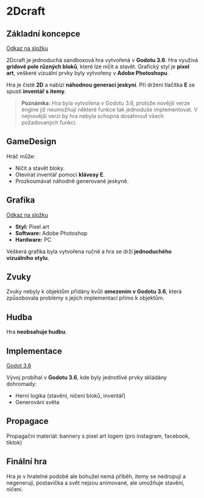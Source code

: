 # 2Dcraft

## Základní koncepce
[Odkaz na složku](https://github.com/ondrejkovac021/2Dcraft/tree/main/2Dcraft)

2Dcraft je jednoduchá sandboxová hra vytvořená v **Godotu 3.6**. Hra využívá **gridové pole různých bloků**, které lze ničit a stavět. Grafický styl je **pixel art**, veškeré vizuální prvky byly vytvořeny v **Adobe Photoshopu**. 

Hra je čistě **2D** a nabízí **náhodnou generaci jeskyní**. Při držení tlačítka **E** se spustí **inventář s itemy**.

> **Poznámka:** Hra byla vytvořena v Godotu 3.6, protože novější verze engine již neumožňují některé funkce tak jednoduše implementovat. V nejnovější verzi by hra nebyla schopná dosáhnout všech požadovaných funkcí.

## GameDesign

Hráč může:
- Ničit a stavět bloky.
- Otevírat inventář pomocí **klávesy E**.
- Prozkoumávat náhodně generované jeskyně.

## Grafika
[Odkaz na složku](https://github.com/ondrejkovac021/2Dcraft/tree/main/2Dcraft/2Dcraft)


- **Styl:** Pixel art
- **Software:** Adobe Photoshop
- **Hardware:** PC

Veškerá grafika byla vytvořena ručně a hra se drží **jednoduchého vizuálního stylu**.

## Zvuky

Zvuky nebyly k objektům přidány kvůli **omezením v Godotu 3.6**, která způsobovala problémy s jejich implementací přímo k objektům.

## Hudba

Hra **neobsahuje hudbu**.

## Implementace
[Godot 3.6](https://godotengine.org/download/archive/3.6-stable/)

Vývoj probíhal v **Godotu 3.6**, kde byly jednotlivé prvky skládány dohromady:
- Herní logika (stavění, ničení bloků, inventář)
- Generování světa

## Propagace

Propagační materiál: bannery s pixel art logem (pro instagram, facebook, tiktok)

## Finální hra

Hra je v hratelné podobě ale bohužel nemá příběh, itemy se nedropují a negenerují, postavička a svět nejsou animované, ale umožňuje stavění, ničení.
